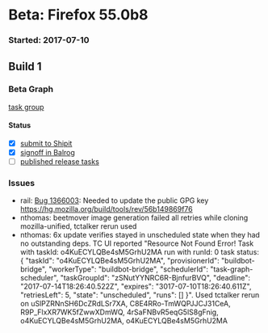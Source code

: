 # Beta: Firefox 55.0b8

### Started: 2017-07-10

## Build 1

### Beta Graph
[task group](https://tools.taskcluster.net/push-inspector/#/zSNutYYNRC6R-BjnfurBVQ)


#### Status
- [x] [submit to Shipit](https://wiki.mozilla.org/Release:Release_Automation_on_Mercurial:Starting_a_Release#Submit_to_Ship_It)
- [x] [signoff in Balrog](../how-tos/relpro.md#3-signoffs)
- [ ] [published release tasks](../how-tos/relpro.md#4-publish-release)

### Issues
- rail: [Bug 1366003](https://bugzil.la/1366003): Needed to update the public GPG key https://hg.mozilla.org/build/tools/rev/56b149869f76
- nthomas: beetmover image generation failed all retries while cloning mozilla-unified, tctalker rerun used
- nthomas: 6x update verifies stayed in unscheduled state when they had no outstanding deps. TC UI reported "Resource Not Found Error! Task with taskId: o4KuECYLQBe4sM5GrhU2MA run with runId: 0 task status: { "taskId": "o4KuECYLQBe4sM5GrhU2MA", "provisionerId": "buildbot-bridge", "workerType": "buildbot-bridge", "schedulerId": "task-graph-scheduler", "taskGroupId": "zSNutYYNRC6R-BjnfurBVQ", "deadline": "2017-07-14T18:26:40.522Z", "expires": "3017-07-10T18:26:40.611Z", "retriesLeft": 5, "state": "unscheduled", "runs": [] }". Used tctalker rerun on uSlPZRNnSH6DcZRdLSr7XA, C8E4RRo-TmWQPJJCJ31CeA, R9P_FlxXR7WK5fZwwXDmWQ, 4rSaFNBvR5eqG5lS8gFnig, o4KuECYLQBe4sM5GrhU2MA, o4KuECYLQBe4sM5GrhU2MA


